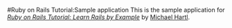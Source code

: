 #Ruby on Rails Tutorial:Sample application
This is the sample application for
[*Ruby on Rails Tutorial: Learn Rails by Example*](http://railstutorial.org/)
by [Michael Hartl](http://michaelhartl.com/).